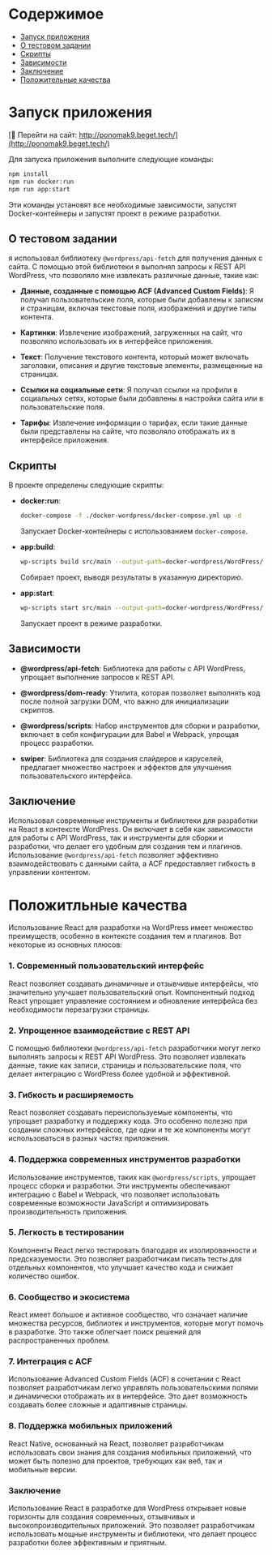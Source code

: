 # Содержимое
- [Запуск приложения](#запуск-приложения)
- [О тестовом задании](#о-тестовом-задании)
- [Скрипты](#скрипты)
- [Зависимости](#зависимости)
- [Заключение](#заключение)
- [Положительные качества](#положительные-качества)


# Запуск приложения
[📌 Перейти на сайт: http://ponomak9.beget.tech/](http://ponomak9.beget.tech/)

Для запуска приложения выполните следующие команды:

```bash
npm install
npm run docker:run
npm run app:start
```

Эти команды установят все необходимые зависимости, запустят Docker-контейнеры и запустят проект в режиме разработки. 

## О тестовом задании

я использовал библиотеку `@wordpress/api-fetch` для получения данных с сайта. С помощью этой библиотеки я выполнял запросы к REST API WordPress, что позволяло мне извлекать различные данные, такие как:

- **Данные, созданные с помощью ACF (Advanced Custom Fields)**: Я получал пользовательские поля, которые были добавлены к записям и страницам, включая текстовые поля, изображения и другие типы контента.

- **Картинки**: Извлечение изображений, загруженных на сайт, что позволяло использовать их в интерфейсе приложения.

- **Текст**: Получение текстового контента, который может включать заголовки, описания и другие текстовые элементы, размещенные на страницах.

- **Ссылки на социальные сети**: Я получал ссылки на профили в социальных сетях, которые были добавлены в настройки сайта или в пользовательские поля.

- **Тарифы**: Извлечение информации о тарифах, если такие данные были представлены на сайте, что позволяло отображать их в интерфейсе приложения.

## Скрипты
В проекте определены следующие скрипты:

- **docker:run**: 
  ```bash
  docker-compose -f ./docker-wordpress/docker-compose.yml up -d
  ```
  Запускает Docker-контейнеры с использованием `docker-compose`.

- **app:build**: 
  ```bash
  wp-scripts build src/main --output-path=docker-wordpress/WordPress/wp-content/themes/app/build/
  ```
  Собирает проект, выводя результаты в указанную директорию.

- **app:start**: 
  ```bash
  wp-scripts start src/main --output-path=docker-wordpress/WordPress/wp-content/themes/app/build/
  ```
  Запускает проект в режиме разработки.

## Зависимости
- **@wordpress/api-fetch**: Библиотека для работы с API WordPress, упрощает выполнение запросов к REST API.

- **@wordpress/dom-ready**: Утилита, которая позволяет выполнять код после полной загрузки DOM, что важно для инициализации скриптов.

- **@wordpress/scripts**: Набор инструментов для сборки и разработки, включает в себя конфигурации для Babel и Webpack, упрощая процесс разработки.

- **swiper**: Библиотека для создания слайдеров и каруселей, предлагает множество настроек и эффектов для улучшения пользовательского интерфейса.

## Заключение
Использовал современные инструменты и библиотеки для разработки на React в контексте WordPress. Он включает в себя как зависимости для работы с API WordPress, так и инструменты для сборки и разработки, что делает его удобным для создания тем и плагинов. Использование `@wordpress/api-fetch` позволяет эффективно взаимодействовать с данными сайта, а ACF предоставляет гибкость в управлении контентом.

# Положитльные качества
Использование React для разработки на WordPress имеет множество преимуществ, особенно в контексте создания тем и плагинов. Вот некоторые из основных плюсов:

### 1. **Современный пользовательский интерфейс**
React позволяет создавать динамичные и отзывчивые интерфейсы, что значительно улучшает пользовательский опыт. Компонентный подход React упрощает управление состоянием и обновление интерфейса без необходимости перезагрузки страницы.

### 2. **Упрощенное взаимодействие с REST API**
С помощью библиотеки `@wordpress/api-fetch` разработчики могут легко выполнять запросы к REST API WordPress. Это позволяет извлекать данные, такие как записи, страницы и пользовательские поля, что делает интеграцию с WordPress более удобной и эффективной.

### 3. **Гибкость и расширяемость**
React позволяет создавать переиспользуемые компоненты, что упрощает разработку и поддержку кода. Это особенно полезно при создании сложных интерфейсов, где одни и те же компоненты могут использоваться в разных частях приложения.

### 4. **Поддержка современных инструментов разработки**
Использование инструментов, таких как `@wordpress/scripts`, упрощает процесс сборки и разработки. Эти инструменты обеспечивают интеграцию с Babel и Webpack, что позволяет использовать современные возможности JavaScript и оптимизировать производительность приложения.

### 5. **Легкость в тестировании**
Компоненты React легко тестировать благодаря их изолированности и предсказуемости. Это позволяет разработчикам писать тесты для отдельных компонентов, что улучшает качество кода и снижает количество ошибок.

### 6. **Сообщество и экосистема**
React имеет большое и активное сообщество, что означает наличие множества ресурсов, библиотек и инструментов, которые могут помочь в разработке. Это также облегчает поиск решений для распространенных проблем.

### 7. **Интеграция с ACF**
Использование Advanced Custom Fields (ACF) в сочетании с React позволяет разработчикам легко управлять пользовательскими полями и динамически отображать их в интерфейсе. Это дает возможность создавать более сложные и адаптивные страницы.

### 8. **Поддержка мобильных приложений**
React Native, основанный на React, позволяет разработчикам использовать свои знания для создания мобильных приложений, что может быть полезно для проектов, требующих как веб, так и мобильные версии.

### Заключение
Использование React в разработке для WordPress открывает новые горизонты для создания современных, отзывчивых и высокопроизводительных приложений. Это позволяет разработчикам использовать мощные инструменты и библиотеки, что делает процесс разработки более эффективным и приятным.
